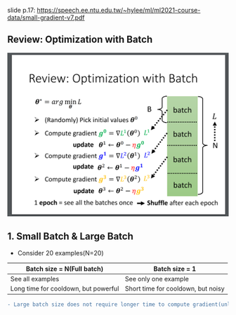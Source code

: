 slide p.17: https://speech.ee.ntu.edu.tw/~hylee/ml/ml2021-course-data/small-gradient-v7.pdf

## Review: Optimization with Batch

![Image of Yaktocat](https://github.com/ting-chih/NTU-ML2021spring/blob/main/image/batch.png)  

## 1. Small Batch & Large Batch

  * Consider 20 examples(N=20)
  
  |Batch size = N(Full batch)|Batch size = 1|
  |--------------------------|--------------|
  |See all examples          |See only one example|
  |Long time for cooldown, but powerful|Short time for cooldown, but noisy|
  
  ```diff
  - Large batch size does not require longer time to compute gradient(unless batch size is too large)

  ```
